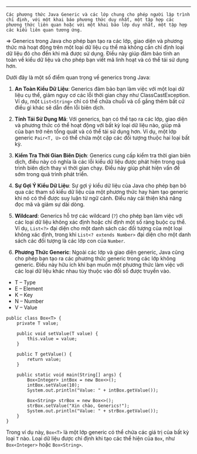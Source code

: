 
---
	Các phương thức Java Generic và các lớp chung cho phép người lập trình chỉ định, với một khai báo phương thức duy nhất, một tập hợp các phương thức liên quan hoặc với một khai báo lớp duy nhất, một tập hợp các kiểu liên quan tương ứng.

=> Generics trong Java cho phép bạn tạo ra các lớp, giao diện và phương thức mà hoạt động trên một loại dữ liệu cụ thể mà không cần chỉ định loại dữ liệu đó cho đến khi mã được sử dụng. Điều này giúp đảm bảo tính an toàn về kiểu dữ liệu và cho phép bạn viết mã linh hoạt và có thể tái sử dụng hơn.

Dưới đây là một số điểm quan trọng về generics trong Java:

1. **An Toàn Kiểu Dữ Liệu**: Generics đảm bảo bạn làm việc với một loại dữ liệu cụ thể, giảm nguy cơ các lỗi thời gian chạy như ClassCastException. Ví dụ, một `List<String>` chỉ có thể chứa chuỗi và cố gắng thêm bất cứ điều gì khác sẽ dẫn đến lỗi biên dịch.
    
2. **Tính Tái Sử Dụng Mã**: Với generics, bạn có thể tạo ra các lớp, giao diện và phương thức có thể hoạt động với bất kỳ loại dữ liệu nào, giúp mã của bạn trở nên tổng quát và có thể tái sử dụng hơn. Ví dụ, một lớp generic `Pair<T, U>` có thể chứa một cặp các đối tượng thuộc hai loại bất kỳ.
    
3. **Kiểm Tra Thời Gian Biên Dịch**: Generics cung cấp kiểm tra thời gian biên dịch, điều này có nghĩa là các lỗi kiểu dữ liệu được phát hiện trong quá trình biên dịch thay vì thời gian chạy. Điều này giúp phát hiện vấn đề sớm trong quá trình phát triển.
    
4. **Sự Gợi Ý Kiểu Dữ Liệu**: Sự gợi ý kiểu dữ liệu của Java cho phép bạn bỏ qua các tham số kiểu dữ liệu của một phương thức hay hàm tạo generic khi nó có thể được suy luận từ ngữ cảnh. Điều này cải thiện khả năng đọc mã và giảm sự dài dòng.
    
5. **Wildcard**: Generics hỗ trợ các wildcard (`?`) cho phép bạn làm việc với các loại dữ liệu không xác định hoặc chỉ định một số ràng buộc cụ thể. Ví dụ, `List<?>` đại diện cho một danh sách các đối tượng của một loại không xác định, trong khi `List<? extends Number>` đại diện cho một danh sách các đối tượng là các lớp con của `Number`.
    
6. **Phương Thức Generic**: Ngoài các lớp và giao diện generic, Java cũng cho phép bạn tạo ra các phương thức generic trong các lớp không generic. Điều này hữu ích khi bạn muốn một phương thức làm việc với các loại dữ liệu khác nhau tùy thuộc vào đối số được truyền vào.

- T – Type
- E – Element
- K – Key
- N – Number
- V – Value

```
public class Box<T> {
    private T value;

    public void setValue(T value) {
        this.value = value;
    }

    public T getValue() {
        return value;
    }

    public static void main(String[] args) {
        Box<Integer> intBox = new Box<>();
        intBox.setValue(10);
        System.out.println("Value: " + intBox.getValue());

        Box<String> strBox = new Box<>();
        strBox.setValue("Xin chào, Generics!");
        System.out.println("Value: " + strBox.getValue());
    }
}
```


Trong ví dụ này, `Box<T>` là một lớp generic có thể chứa các giá trị của bất kỳ loại `T` nào. Loại dữ liệu được chỉ định khi tạo các thể hiện của `Box`, như `Box<Integer>` hoặc `Box<String>`.